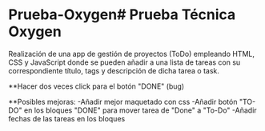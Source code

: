 # Prueba-Oxygen# Prueba Técnica Oxygen

Realización de una app de gestión de proyectos (ToDo) empleando HTML, CSS y JavaScript donde se pueden añadir a una lista de tareas con su correspondiente título, tags y descripción de dicha tarea o task.

**Hacer dos veces click para el botón "DONE" (bug)

**Posibles mejoras: 
    -Añadir mejor maquetado con css
    -Añadir botón "TO-DO" en los bloques "DONE" para mover tarea de "Done" a "To-Do"
    -Añadir fechas de las tareas en los bloques
